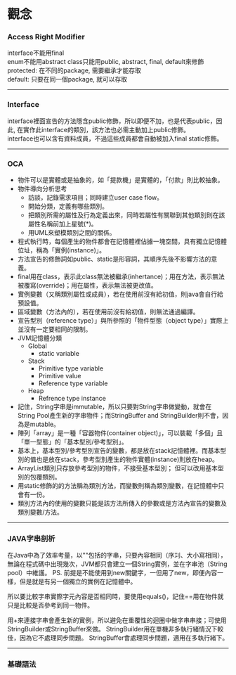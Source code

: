 # 觀念
### Access Right Modifier
interface不能用final  
enum不能用abstract class只能用public, abstract, final, default來修飾  
protected: 在不同的package, 需要繼承才能存取  
default: 只要在同一個package, 就可以存取  
***

### Interface
interface裡面宣告的方法隱含public修飾，所以即便不加，也是代表public，因此, 在實作此interface的類別，該方法也必需主動加上public修飾。  
interface也可以含有資料成員，不過這些成員都會自動被加入final static修飾。  
***

### OCA
* 物件可以是實體或是抽象的，如「提款機」是實體的，「付款」則比較抽象。  
* 物件導向分析思考  
    * 訪談，記錄需求項目；同時建立user case flow。  
    * 開始分類，定義有哪些類別。  
    * 把類別所需的屬性及行為定義出來，同時若屬性有關聯到其他類別則在該屬性名稱前加上星號(*)。  
    * 用UML來塑模類別之間的關係。  
* 程式執行時，每個產生的物件都會在記憶體裡佔據一塊空間，具有獨立記憶體位址，稱為「實例(instance)」。  
* 方法宣告的修飾詞如public、static是形容詞，其順序先後不影響方法的意義。  
* final用在class，表示此class無法被繼承(inhertance)；用在方法，表示無法被覆寫(override)；用在屬性，表示無法被更改值。  
* 實例變數（又稱類別屬性或成員），若在使用前沒有給初值，則java會自行給預設值。  
* 區域變數（方法內的），若在使用前沒有給初值，則無法通過編譯。  
* 宣告型別（reference type）」與所參照的「物件型態（object type）」實際上並沒有一定要相同的限制。  
* JVM記憶體分類  
    * Global  
        * static variable  
    * Stack  
        * Primitive type variable  
        * Primitive value  
        * Reference type variable  
    * Heap  
        * Refrence type instance  
* 記住，String字串是immutable，所以只要對String字串做變動，就會在String Pool產生新的字串物件；而StringBuffer and StringBuilder則不會，因為是mutable。  
* 陣列「array」是一種「容器物件(container object)」，可以裝載「多個」且「單一型態」的「基本型別/參考型別」。  
* 基本上，基本型別/參考型別宣告的變數，都是放在stack記憶體裡。而基本型別的值也是放在stack，參考型別產生的物件實體(instance)則放在heap。  
* ArrayList類別只存放參考型別的物件，不接受基本型別； 但可以改用基本型別的包覆類別。  
* 用static修飾的的方法稱為類別方法，而變數則稱為類別變數，在記憶體中只會有一份。  
* 類別方法內的使用的變數只能是該方法所傳入的參數或是方法內宣告的變數及類別變數/方法。  
***

### JAVA字串剖析
在Java中為了效率考量，以""包括的字串，只要內容相同（序㓚、大小寫相同），無論在程式碼中出現幾次，JVM都只會建立一個String實例，並在字串池（String pool）中維護。 PS. 前提是不能使用到new關鍵字，一但用了new，即便內容一樣，但是就是有另一個獨立的實例在記憶體中。  

所以要比較字串實際字元內容是否相同時，要使用equals()，記住==用在物件就只是比較是否參考到同一物件。  

用+來連接字串會產生新的實例，所以避免在重覆性的迴圈中做字串串接；可使用StringBuilder或StringBuffer來做。 StringBuilder用在單機非多執行緒情況下較佳，因為它不處理同步問題。 StringBuffer會處理同步問題，適用在多執行緒下。  
***

### 基礎語法